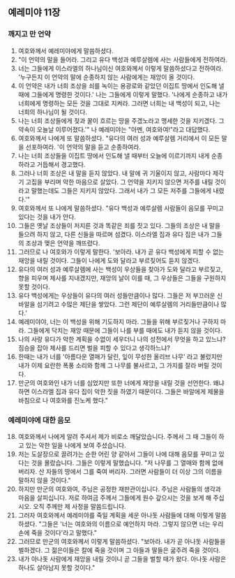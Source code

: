 ## 예레미야 11장

### 깨지고 만 언약
1. 여호와께서 예레미야에게 말씀하셨다.
2. "이 언약의 말을 들어라. 그리고 유다 백성과 예루살렘에 사는 사람들에게 전하여라.
3. 너는 그들에게 이스라엘의 하나님이신 여호와께서 이렇게 말씀하셨다고 전하여라. '누구든지 이 언약의 말에 순종하지 않는 사람에게는 재앙이 올 것이다.
4. 이 언약은 내가 너희 조상을 쇠를 녹이는 용광로와 같았던 이집트 땅에서 인도해 낼 때에 그들에게 명령한 것이다.' 나는 그들에게 이렇게 말했다. '나에게 순종하고 내가 너희에게 명령하는 모든 것을 그대로 지켜라. 그러면 너희는 내 백성이 되고, 나는 너희의 하나님이 될 것이다.
5. 나는 너희 조상들에게 젖과 꿀이 흐르는 땅을 주겠노라고 맹세한 것을 지키겠다. 그 약속이 오늘날 이루어졌다.'" 나 예레미야는 "아멘, 여호와여!"라고 대답했다.
6. 여호와께서 나에게 또 말씀하셨다. "유다의 여러 성과 예루살렘 거리에서 이 모든 말을 선포하여라. '이 언약의 말을 듣고 순종하여라.
7. 나는 너희 조상들을 이집트 땅에서 인도해 낼 때부터 오늘에 이르기까지 내게 순종하라고 거듭해서 경고했다.
8. 그러나 너희 조상은 내 말을 듣지 않았다. 내 말에 귀 기울이지 않고, 사람마다 제각기 고집을 부리며 악한 마음으로 살았다. 그 언약을 지키지 않으면 저주를 내릴 것이라고 말했는데도 그들은 지키지 않았다. 그래서 내가 그 모든 저주를 그들에게 내렸다.'"
9. 여호와께서 또 나에게 말씀하셨다. "유다 백성과 예루살렘 사람들이 음모를 꾸미고 있다는 것을 내가 안다.
10. 그들은 옛날 조상들이 저지른 것과 똑같은 죄를 짓고 있다. 그들의 조상은 내 말을 들으려 하지 않고, 다른 신들을 따르며 섬겼다. 이스라엘 집과 유다 집은 내가 그들의 조상과 맺은 언약을 깨뜨렸다.
11. 그러므로 나 여호와가 이렇게 말한다. '보아라. 내가 곧 유다 백성에게 피할 수 없는 재앙을 내릴 것이다. 그들이 나에게 도와 달라고 부르짖어도 듣지 않겠다.
12. 유다의 여러 성과 예루살렘에 사는 백성이 우상들을 찾아가 도와 달라고 부르짖고, 향을 피우며 제사를 지내겠지만, 재앙의 날이 이를 때, 그 우상들은 그들을 구원하지 못할 것이다.
13. 유다 백성에게는 우상들이 유다의 여러 성들만큼이나 많다. 그들은 저 부끄러운 신 바알을 섬기려고 수많은 제단을 쌓았다. 그런 제단이 예루살렘의 거리들만큼이나 많다.'
14. 예레미야야, 너는 이 백성을 위해 기도하지 마라. 그들을 위해 부르짖거나 구하지 마라. 그들에게 닥치는 재앙 때문에 그들이 나를 부를 때에도 내가 듣지 않을 것이다.
15. 나의 사랑 유다가 악한 계획을 수없이 세우더니 나의 성전에서 무엇을 하고 있느냐? 짐승을 잡아 제사를 드리면 벌을 피할 수 있다고 생각하느냐?
16. 한때는 내가 너를 '아름다운 열매가 달린, 잎이 무성한 올리브 나무' 라고 불렀지만 내가 이제 요란한 폭풍 소리와 함께 그 나무를 불사르고, 그 가지를 잘라 버릴 것이다.
17. 만군의 여호와인 내가 너를 심었지만 또한 너에게 재앙을 내릴 것을 선언한다. 왜냐하면 이스라엘 집과 유다 집이 악한 짓을 하였기 때문이다. 그들은 바알에게 제물을 바침으로 나 여호와를 진노케 했다."
### 예레미야에 대한 음모
18. 여호와께서 나에게 알려 주셔서 제가 비로소 깨달았습니다. 주께서 그 때 그들이 하고 있는 악한 일을 나에게 보여 주셨습니다.
19. 저는 도살장으로 끌려가는 순한 어린 양 같아서 그들이 나에 대해 음모를 꾸미고 있다는 것을 몰랐습니다. 그들은 이렇게 말했습니다. "저 나무를 그 열매와 함께 없애 버리자. 산 자들의 땅에서 그를 죽여 버리자. 그러면 사람들이 더 이상 그의 이름을 말하지 않을 것이다."
20. 하지만 만군의 여호와여, 주님은 공정한 재판관이십니다. 주님은 사람들의 생각과 마음을 살피십니다. 저로 하여금 주께서 그들에게 원수 갚으시는 것을 보게 해 주십시오. 오직 주께만 제 사정을 말씀드립니다.
21. 그러자 여호와께서 예레미야를 죽일 계획을 세운 아나돗 사람들에 대해 이렇게 말씀하셨다. "그들은 '너는 여호와의 이름으로 예언하지 마라. 그렇지 않으면 너는 우리 손에 죽을 것이다'라고 말했다."
22. 그러므로 만군의 여호와께서 이렇게 말씀하셨다. "보아라. 내가 곧 아나돗 사람들을 벌하겠다. 그 젊은이들은 칼에 죽을 것이며 그 아들과 딸들은 굶주려 죽을 것이다.
23. 내가 아나돗 사람에게 재앙을 내릴 것이니 곧 그들을 벌할 때가 왔다. 아나돗 사람은 하나도 살아남지 못할 것이다."